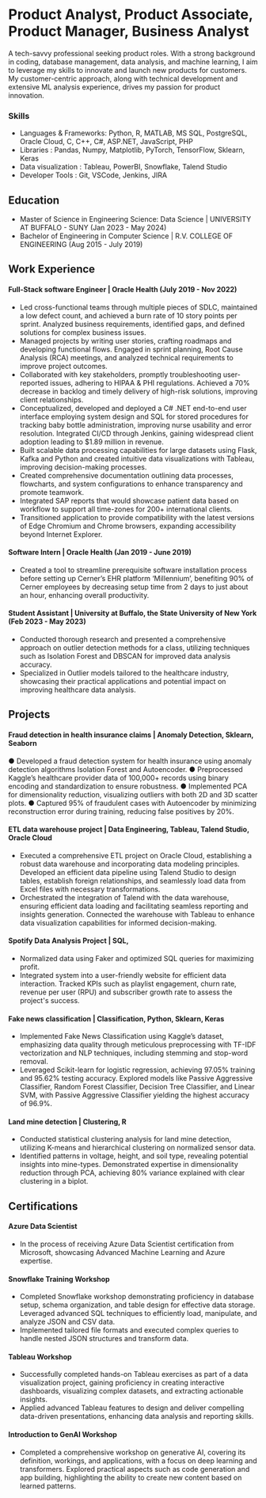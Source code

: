 # Product Analyst, Product Associate, Product Manager, Business Analyst

A tech-savvy professional seeking product roles. With a strong background in coding, database management, data analysis, and machine learning, I aim to leverage my skills to innovate and launch new products for customers. My customer-centric approach, along with technical development and extensive ML analysis experience, drives my passion for product innovation.

### Skills
- Languages & Frameworks: Python, R, MATLAB, MS SQL, PostgreSQL, Oracle Cloud, C, C++, C#, ASP.NET, JavaScript, PHP
- Libraries             : Pandas, Numpy, Matplotlib, PyTorch, TensorFlow, Sklearn, Keras
- Data visualization    : Tableau, PowerBI, Snowflake, Talend Studio
- Developer Tools       : Git, VSCode, Jenkins, JIRA

## Education
- Master of Science in Engineering Science: Data Science | UNIVERSITY AT BUFFALO - SUNY (Jan 2023 - May 2024)
- Bachelor of Engineering in Computer Science            | R.V. COLLEGE OF ENGINEERING (Aug 2015 - July 2019)

## Work Experience
#### Full-Stack software Engineer | Oracle Health (July 2019 - Nov 2022)
- Led cross-functional teams through multiple pieces of SDLC, maintained a low defect count, and achieved a burn rate of 10 story points per sprint. Analyzed business requirements, identified gaps, and defined solutions for complex business issues.
-	Managed projects by writing user stories, crafting roadmaps and developing functional flows. Engaged in sprint planning, Root Cause Analysis (RCA) meetings, and analyzed technical requirements to improve project outcomes.
-	Collaborated with key stakeholders, promptly troubleshooting user-reported issues, adhering to HIPAA & PHI regulations. Achieved a 70% decrease in backlog and timely delivery of high-risk solutions, improving client relationships.
-	Conceptualized, developed and deployed a C# .NET end-to-end user interface employing system design and SQL for stored procedures for tracking baby bottle administration, improving nurse usability and error resolution. Integrated CI/CD through Jenkins, gaining widespread client adoption leading to $1.89 million in revenue.
-	Built scalable data processing capabilities for large datasets using Flask, Kafka and Python and created intuitive data visualizations with Tableau, improving decision-making processes.
- Created comprehensive documentation outlining data processes, flowcharts, and system configurations to enhance transparency and promote teamwork.
- Integrated SAP reports that would showcase patient data based on workflow to support all time-zones for 200+ international clients.
- Transitioned application to provide compatibility with the latest versions of Edge Chromium and Chrome browsers, expanding accessibility beyond Internet Explorer.

#### Software Intern | Oracle Health (Jan 2019 - June 2019)
- Created a tool to streamline prerequisite software installation process before setting up Cerner’s EHR platform ‘Millennium’, benefiting 90% of Cerner employees by decreasing setup time from 2 days to just about an hour, enhancing overall productivity.

#### Student Assistant | University at Buffalo, the State University of New York (Feb 2023 - May 2023)
- Conducted thorough research and presented a comprehensive approach on outlier detection methods for a class, utilizing techniques such as Isolation Forest and DBSCAN for improved data analysis accuracy.
- Specialized in Outlier models tailored to the healthcare industry, showcasing their practical applications and potential impact on improving healthcare data analysis.

## Projects
#### Fraud detection in health insurance claims | Anomaly Detection, Sklearn, Seaborn
●	Developed a fraud detection system for health insurance using anomaly detection algorithms Isolation Forest and Autoencoder.
●	Preprocessed Kaggle’s healthcare provider data of 100,000+ records using binary encoding and standardization to ensure robustness.
●	Implemented PCA for dimensionality reduction, visualizing outliers with both 2D and 3D scatter plots.
●	Captured 95% of fraudulent cases with Autoencoder by minimizing reconstruction error during training, reducing false positives by 20%.

#### ETL data warehouse project | Data Engineering, Tableau, Talend Studio, Oracle Cloud
- Executed a comprehensive ETL project on Oracle Cloud, establishing a robust data warehouse and incorporating data modeling principles. Developed an efficient data pipeline using Talend Studio to design tables, establish foreign relationships, and seamlessly load data from Excel files with necessary transformations.
- Orchestrated the integration of Talend with the data warehouse, ensuring efficient data loading and facilitating seamless reporting and insights generation. Connected the warehouse with Tableau to enhance data visualization capabilities for informed decision-making.

#### Spotify Data Analysis Project | SQL, 
- Normalized data using Faker and optimized SQL queries for maximizing profit.
- Integrated system into a user-friendly website for efficient data interaction. Tracked KPIs such as playlist engagement, churn rate, revenue per user (RPU) and subscriber growth rate to assess the project's success.

#### Fake news classification | Classification, Python, Sklearn, Keras
- Implemented Fake News Classification using Kaggle’s dataset, emphasizing data quality through meticulous preprocessing with TF-IDF vectorization and NLP techniques, including stemming and stop-word removal.
- Leveraged Scikit-learn for logistic regression, achieving 97.05% training and 95.62% testing accuracy. Explored models like Passive Aggressive Classifier, Random Forest Classifier, Decision Tree Classifier, and Linear SVM, with Passive Aggressive Classifier yielding the highest accuracy of 96.9%.

#### Land mine detection | Clustering, R
- Conducted statistical clustering analysis for land mine detection, utilizing K-means and hierarchical clustering on normalized sensor data.
- Identified patterns in voltage, height, and soil type, revealing potential insights into mine-types. Demonstrated expertise in dimensionality reduction through PCA, achieving 80% variance explained with clear clustering in a biplot.

## Certifications
#### Azure Data Scientist 
- In the process of receiving Azure Data Scientist certification from Microsoft, showcasing Advanced Machine Learning and Azure expertise.

#### Snowflake Training Workshop
-  Completed Snowflake workshop demonstrating proficiency in database setup, schema organization, and table design for effective data storage. Leveraged advanced SQL techniques to efficiently load, manipulate, and analyze JSON and CSV data.
- Implemented tailored file formats and executed complex queries to handle nested JSON structures and transform data.

#### Tableau Workshop
-  Successfully completed hands-on Tableau exercises as part of a data visualization project, gaining proficiency in creating interactive dashboards, visualizing complex datasets, and extracting actionable insights.
- Applied advanced Tableau features to design and deliver compelling data-driven presentations, enhancing data analysis and reporting skills.

#### Introduction to GenAI Workshop
- Completed a comprehensive workshop on generative AI, covering its definition, workings, and applications, with a focus on deep learning and transformers. Explored practical aspects such as code generation and app building, highlighting the ability to create new content based on learned patterns.
